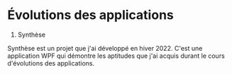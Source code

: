 
# Évolutions des applications

1. Synthèse

Synthèse est un projet que j'ai développé en hiver 2022. C'est une application WPF qui démontre les aptitudes que j'ai acquis durant le cours d'évolutions des applications.